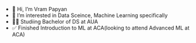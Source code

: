 - 👋 Hi, I’m Vram Papyan
- 👀 I’m interested in Data Sceince, Machine Learning specifically
- 🧑‍🎓 Studiing Bachelor of DS at AUA
- ✅ Finished Introduction to ML at ACA(looking to attend Advanced ML at ACA)
